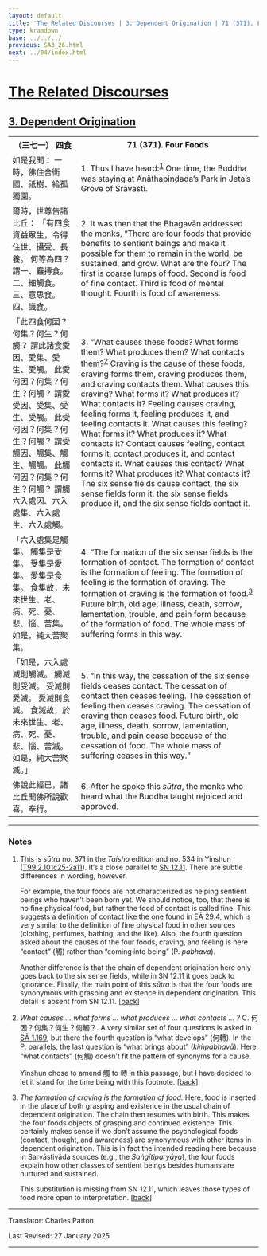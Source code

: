 ```yaml
---
layout: default
title: 'The Related Discourses | 3. Dependent Origination | 71 (371). Four Foods'
type: kramdown
base: ../../../
previous: SA3_26.html
next: ../04/index.html
---
```


<h1><a href='../index.html'>The Related Discourses</a></h1>
<h2><a href='index.html'>3. Dependent Origination</a></h2>

<table class="trans">
  <th class='ch'>（三七一） 四食</th>
  <th class='en'>71 (371). Four Foods</th>
  <tr>
    <td class='ch' title='t125.2.101c25'>如是我聞： 一時，佛住舍衛國、祇樹、給孤獨園。</td>
    <td id='p1'>1. Thus I have heard:<sup id="ref1"><a href="#n1">1</a></sup> One time, the Buddha was staying at Anāthapiṇḍada’s Park in Jeta’s Grove of Śrāvastī.</td>
  </tr>
  <tr>
    <td class='ch' title='t125.2.101c26'>爾時，世尊告諸比丘： 「有四食資益眾生，令得住世、攝受、長養。 何等為四？ 謂一、麤摶食。 二、細觸食。 三、意思食。 四、識食。</td>
    <td id='p2'>2. It was then that the Bhagavān addressed the monks, “There are four foods that provide benefits to sentient beings and make it possible for them to remain in the world, be sustained, and grow. What are the four? The first is coarse lumps of food. Second is food of fine contact. Third is food of mental thought. Fourth is food of awareness.</td>
  </tr>
  <tr>
    <td class='ch' title='t125.2.101c28'>「此四食何因？何集？何生？何觸？ 謂此諸食愛因、愛集、愛生、愛觸。 此愛何因？何集？何生？何觸？ 謂愛受因、受集、受生、受觸。 此受何因？何集？何生？何觸？ 謂受觸因、觸集、觸生、觸觸。 此觸何因？何集？何生？何觸？ 謂觸六入處因、六入處集、六入處生、六入處觸。</td>
    <td id='p3'>3. “What causes these foods? What forms them? What produces them? What contacts them?<sup id="ref2"><a href="#n2">2</a></sup> Craving is the cause of these foods, craving forms them, craving produces them, and craving contacts them. What causes this craving? What forms it? What produces it? What contacts it? Feeling causes craving, feeling forms it, feeling produces it, and feeling contacts it. What causes this feeling? What forms it? What produces it? What contacts it? Contact causes feeling, contact forms it, contact produces it, and contact contacts it. What causes this contact? What forms it? What produces it? What contacts it? The six sense fields cause contact, the six sense fields form it, the six sense fields produce it, and the six sense fields contact it.</td>
  </tr>
  <tr>
    <td class='ch' title='t125.2.102a5'>「六入處集是觸集。 觸集是受集。 受集是愛集。 愛集是食集。 食集故，未來世生、老、病、死、憂、悲、惱、苦集。 如是，純大苦聚集。</td>
    <td id='p4'>4. “The formation of the six sense fields is the formation of contact. The formation of contact is the formation of feeling. The formation of feeling is the formation of craving. The formation of craving is the formation of food.<sup id="ref3"><a href="#n3">3</a></sup> Future birth, old age, illness, death, sorrow, lamentation, trouble, and pain form because of the formation of food. The whole mass of suffering forms in this way.</td>
  </tr>
  <tr>
    <td class='ch' title='t125.2.102a7'>「如是，六入處滅則觸滅。 觸滅則受滅。 受滅則愛滅。 愛滅則食滅。 食滅故，於未來世生、老、病、死、憂、悲、惱、苦滅。 如是，純大苦聚滅。」</td>
    <td id='p5'>5. “In this way, the cessation of the six sense fields ceases contact. The cessation of contact then ceases feeling. The cessation of feeling then ceases craving. The cessation of craving then ceases food. Future birth, old age, illness, death, sorrow, lamentation, trouble, and pain cease because of the cessation of food. The whole mass of suffering ceases in this way.”</td>
  </tr>
  <tr>
    <td class='ch' title='t125.2.102a10'>佛說此經已，諸比丘聞佛所說歡喜，奉行。</td>
    <td id='p6'>6. After he spoke this <em>sūtra</em>, the monks who heard what the Buddha taught rejoiced and approved.</td>
  </tr>
</table>

<hr/>

<h3 id="notes">Notes</h3>

<ol class="notes-list">
<li id="n1"><p>This is <em>sūtra</em> no. 371 in the <cite>Taisho</cite> edition and no. 534 in Yinshun (<a href="https://cbetaonline.dila.edu.tw/zh/T02n0099_p0101c25" target="_blank">T99.2.101c25-2a11</a>). It’s a close parallel to <a href="https://suttacentral.net/sn12.11" target="_blank">SN 12.11</a>. There are subtle differences in wording, however.</p>
<p>For example, the four foods are not characterized as helping sentient beings who haven’t been born yet. We should notice, too, that there is no fine physical food, but rather the food of contact is called fine. This suggests a definition of contact like the one found in EĀ 29.4, which is very similar to the definition of fine physical food in other sources (clothing, perfumes, bathing, and the like). Also, the fourth question asked about the causes of the four foods, craving, and feeling is here “contact” (觸) rather than “coming into being” (P. <em>pabhava</em>).</p>
<p>Another difference is that the chain of dependent origination here only goes back to the six sense fields, while in SN 12.11 it goes back to ignorance. Finally, the main point of this <em>sūtra</em> is that the four foods are synonymous with grasping and existence in dependent origination. This detail is absent from SN 12.11. [<a href="#ref1">back</a>]</p></li>
<li id="n2"><p><em>What causes … what forms … what produces … what contacts … ?</em> C. 何因？何集？何生？何觸？. A very similar set of four questions is asked in <a href="../01/SA1_169.html#p13" target="_blank">SĀ 1.169</a>, but there the fourth question is “what develops” (何轉). In the P. parallels, the last question is “what brings about” (<em>kiṁpabhavā</em>). Here, “what contacts” (何觸) doesn’t fit the pattern of synonyms for a cause.</p>
<p>Yinshun chose to amend 觸 to 轉 in this passage, but I have decided to let it stand for the time being with this footnote. [<a href="#ref2">back</a>]</p></li>
<li id="n3"><p><em>The formation of craving is the formation of food.</em> Here, food is inserted in the place of both grasping and existence in the usual chain of dependent origination. The chain then resumes with birth. This makes the four foods objects of grasping and continued existence. This certainly makes sense if we don’t assume the psychological foods (contact, thought, and awareness) are synonymous with other items in dependent origination. This is in fact the intended reading here because in Sarvāstivāda sources (e.g., the <cite>Saṅgītiparyāya</cite>), the four foods explain how other classes of sentient beings besides humans are nurtured and sustained.</p>
<p>This substitution is missing from SN 12.11, which leaves those types of food more open to interpretation. [<a href="#ref3">back</a>]</p></li>
</ol>

<hr/>

<p class="translator">Translator: Charles Patton</p>
<p class='revised'>Last Revised: 27 January 2025</p>

<hr/>